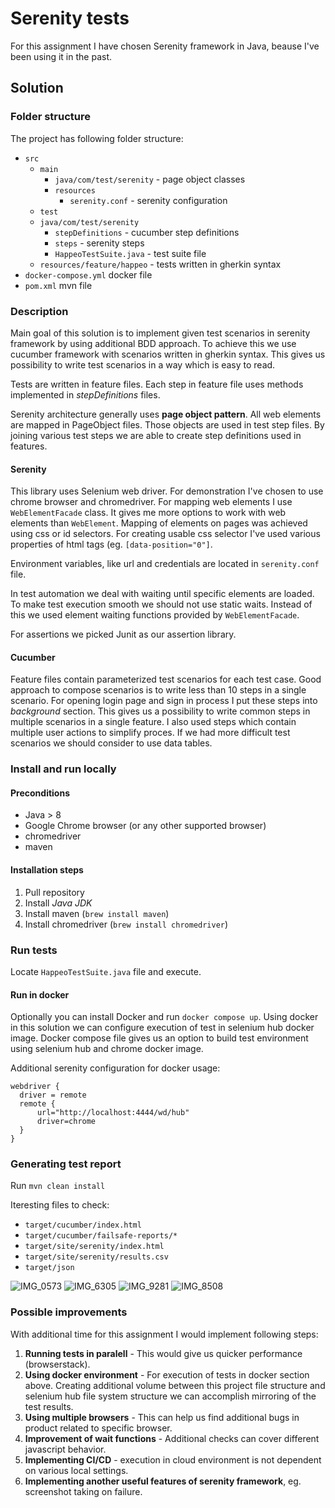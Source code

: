# Serenity tests

For this assignment I have chosen Serenity framework in Java, beause I've been using it in the past. 

## Solution

### Folder structure
The project has following folder structure:
- `src`
   - `main` 
   	  - `java/com/test/serenity` - page object classes
   	  - `resources`
   	  	- `serenity.conf` - serenity configuration
   - `test` 
   	- `java/com/test/serenity` 
   		- `stepDefinitions` - cucumber step definitions
   		- `steps` - serenity steps
   		- `HappeoTestSuite.java` - test suite file
   	- `resources/feature/happeo` - tests written in gherkin syntax 		
- `docker-compose.yml` docker file
- `pom.xml` mvn file

### Description
Main goal of this solution is to implement given test scenarios in serenity framework by using additional BDD approach. To achieve this we use cucumber framework with scenarios written in gherkin syntax. This gives us possibility to write test scenarios in a way which is easy to read. 

Tests are written in feature files. Each step in feature file uses methods implemented in *stepDefinitions* files. 

Serenity architecture generally uses **page object pattern**. All web elements are mapped in PageObject files. Those objects are used in test step files. By joining various test steps we are able to create step definitions used in features. 

#### Serenity
This library uses Selenium web driver. For demonstration I've chosen to use chrome browser and chromedriver. For mapping web elements I use `WebElementFacade` class. It gives me more options to work with web elements than `WebElement`. Mapping of elements on pages was achieved using css or id selectors. For creating usable css selector I've used various properties of html tags (eg. `[data-position="0"]`.

Environment variables, like url and credentials are located in `serenity.conf` file.

In test automation we deal with waiting until specific elements are loaded. To make test execution smooth we should not use static waits. Instead of this we used element waiting functions provided by `WebElementFacade`. 

For assertions we picked Junit as our assertion library. 

#### Cucumber
Feature files contain parameterized test scenarios for each test case. Good approach to compose scenarios is to write less than 10 steps in a single scenario. For opening login page and sign in process I put these steps into *background* section. This gives us a possibility to write common steps in multiple scenarios in a single feature. I also used steps which contain multiple user actions to simplify proces. If we had more difficult test scenarios we should consider to use data tables.

### Install and run locally
#### Preconditions
- Java > 8
- Google Chrome browser (or any other supported browser)
- chromedriver 
- maven

#### Installation steps 
1. Pull repository
2. Install *Java JDK*
3. Install maven (`brew install maven`)
4. Install chromedriver (`brew install chromedriver`)

### Run tests
Locate `HappeoTestSuite.java` file and execute.

#### Run in docker
Optionally you can install Docker and run `docker compose up`.
Using docker in this solution we can configure execution of test in selenium hub docker 
image. Docker compose file gives us an option to build test environment using selenium hub and chrome docker image. 

Additional serenity configuration for docker usage:

```
webdriver {
  driver = remote
  remote {
      url="http://localhost:4444/wd/hub"
      driver=chrome
  }
}
```

### Generating test report
Run `mvn clean install`

Iteresting files to check:
- `target/cucumber/index.html`
- `target/cucumber/failsafe-reports/*`
- `target/site/serenity/index.html`
-  `target/site/serenity/results.csv`
-  `target/json`

![IMG_0573](https://user-images.githubusercontent.com/43915675/131251593-a6c6cde6-ad5a-4c6d-9043-d5a56a725024.jpeg)
![IMG_6305](https://user-images.githubusercontent.com/43915675/131251602-978edd13-daee-4d90-9c0b-e92afc01e9c9.jpeg)
![IMG_9281](https://user-images.githubusercontent.com/43915675/131251608-5e6c076d-d314-4471-9103-067b7d719e89.jpeg)
![IMG_8508](https://user-images.githubusercontent.com/43915675/131251625-eccd2239-853e-4770-bdad-be48ea162b06.jpeg)

### Possible improvements
With additional time for this assignment I would  implement following steps:
1.  **Running tests in paralell** - This would give us quicker performance (browserstack).
2. **Using docker environment** - For execution of tests in docker section above. Creating additional volume between this project file structure and selenium hub file system structure we can accomplish mirroring of the test results. 
1. **Using multiple browsers** - This can help us find additional bugs in product related to specific browser.
2. **Improvement of wait functions** - Additional checks can cover different javascript behavior.
4. **Implementing CI/CD** - execution in cloud environment is not dependent on various local settings.
5. **Implementing another useful features of serenity framework**, eg. screenshot taking on failure.
  
  
